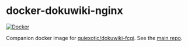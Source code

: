 # docker-dokuwiki-nginx

[![Docker](https://github.com/Hellyna/docker-dokuwiki-nginx/actions/workflows/docker-publish.yml/badge.svg)](https://github.com/Hellyna/docker-dokuwiki-nginx/actions/workflows/docker-publish.yml)

Companion docker image for [quiexotic/dokuwiki-fcgi](https://hub.docker.com/r/quiexotic/dokuwiki-fcgi). See the [main repo](https://github.com/Hellyna/docker-dokuwiki-fcgi).
